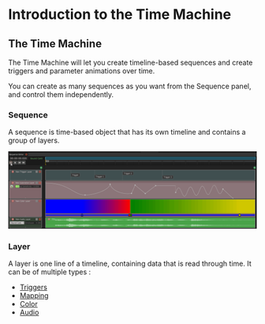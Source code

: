 # Introduction to the Time Machine

## The Time Machine

The Time Machine will let you create timeline-based sequences and create triggers and parameter animations over time.

You can create as many sequences as you want from the Sequence panel, and control them independently.

### Sequence

A sequence is time-based object that has its own timeline and contains a group of layers.

![](../.gitbook/assets/sequence.gif)

### Layer

A layer is one line of a timeline, containing data that is read through time. It can be of multiple types :

* [Triggers](trigger-layer.md)
* [Mapping](../the-state-machine/mappings.md)
* [Color](color-layer.md)
* [Audio](audio-layer.md)

